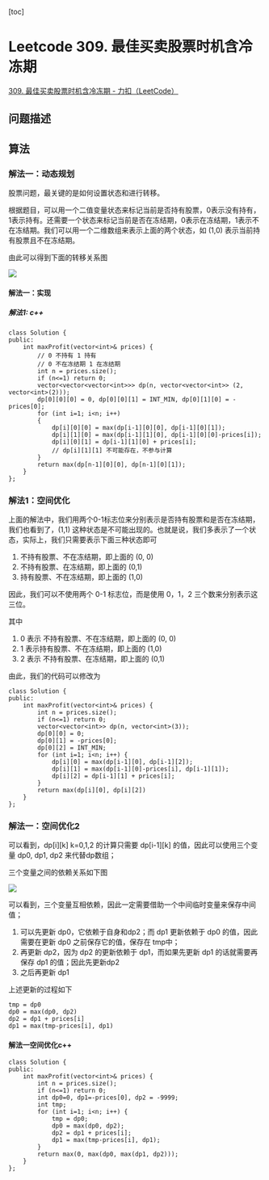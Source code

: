 [toc]

# Leetcode 309. 最佳买卖股票时机含冷冻期 

[309. 最佳买卖股票时机含冷冻期 - 力扣（LeetCode）](https://leetcode-cn.com/problems/best-time-to-buy-and-sell-stock-with-cooldown/)

## 问题描述

## 算法

### 解法一：动态规划

股票问题，最关键的是如何设置状态和进行转移。

根据题目，可以用一个二值变量状态来标记当前是否持有股票，0表示没有持有，1表示持有。还需要一个状态来标记当前是否在冻结期，0表示在冻结期，1表示不在冻结期。我们可以用一个二维数组来表示上面的两个状态，如 (1,0) 表示当前持有股票且不在冻结期。

由此可以得到下面的转移关系图

![](https://gitee.com/EdwardElric_1683260718/picture_bed/raw/master/img/20200710101009.png)


#### 解法一：实现

##### 解法1: c++

```
class Solution {
public:
    int maxProfit(vector<int>& prices) {
        // 0 不持有 1 持有
        // 0 不在冻结期 1 在冻结期
        int n = prices.size();
        if (n<=1) return 0;
        vector<vector<vector<int>>> dp(n, vector<vector<int>> (2, vector<int>(2)));
        dp[0][0][0] = 0, dp[0][0][1] = INT_MIN, dp[0][1][0] = -prices[0];
        for (int i=1; i<n; i++)
        {
            dp[i][0][0] = max(dp[i-1][0][0], dp[i-1][0][1]);
            dp[i][1][0] = max(dp[i-1][1][0], dp[i-1][0][0]-prices[i]);
            dp[i][0][1] = dp[i-1][1][0] + prices[i];
            // dp[i][1][1] 不可能存在，不参与计算
        }
        return max(dp[n-1][0][0], dp[n-1][0][1]);
    }
};
```

### 解法1：空间优化

上面的解法中，我们用两个0-1标志位来分别表示是否持有股票和是否在冻结期，我们也看到了，(1,1) 这种状态是不可能出现的。也就是说，我们多表示了一个状态，实际上，我们只需要表示下面三种状态即可
1. 不持有股票、不在冻结期，即上面的 (0, 0)
2. 不持有股票、在冻结期，即上面的 (0,1)
3. 持有股票、不在冻结期，即上面的 (1,0)

因此，我们可以不使用两个 0-1 标志位，而是使用 0，1，2 三个数来分别表示这三位。

其中
1. 0 表示 不持有股票、不在冻结期，即上面的 (0, 0)
2. 1 表示持有股票、不在冻结期，即上面的 (1,0)
3. 2 表示 不持有股票、在冻结期，即上面的 (0,1)

由此，我们的代码可以修改为

```
class Solution {
public:
    int maxProfit(vector<int>& prices) {
        int n = prices.size();
        if (n<=1) return 0;
        vector<vector<int>> dp(n, vector<int>(3));
        dp[0][0] = 0;
        dp[0][1] = -prices[0];
        dp[0][2] = INT_MIN;
        for (int i=1; i<n; i++) {
            dp[i][0] = max(dp[i-1][0], dp[i-1][2]);
            dp[i][1] = max(dp[i-1][0]-prices[i], dp[i-1][1]);
            dp[i][2] = dp[i-1][1] + prices[i];
        }
        return max(dp[i][0], dp[i][2])
    }
};
```

### 解法一：空间优化2

可以看到，dp[i][k] k=0,1,2 的计算只需要 dp[i-1][k] 的值，因此可以使用三个变量 dp0, dp1, dp2 来代替dp数组；

三个变量之间的依赖关系如下图

![](https://gitee.com/EdwardElric_1683260718/picture_bed/raw/master/img/20200710102447.png)


可以看到，三个变量互相依赖，因此一定需要借助一个中间临时变量来保存中间值；

1. 可以先更新 dp0，它依赖于自身和dp2；而 dp1 更新依赖于 dp0 的值，因此需要在更新 dp0 之前保存它的值，保存在 tmp中；
2. 再更新 dp2，因为 dp2 的更新依赖于 dp1，而如果先更新 dp1 的话就需要再保存 dp1 的值；因此先更新dp2
3. 之后再更新 dp1

上述更新的过程如下

```
tmp = dp0
dp0 = max(dp0, dp2) 
dp2 = dp1 + prices[i]
dp1 = max(tmp-prices[i], dp1)
```

#### 解法一空间优化c++

```
class Solution {
public:
    int maxProfit(vector<int>& prices) {
        int n = prices.size();
        if (n<=1) return 0;
        int dp0=0, dp1=-prices[0], dp2 = -9999;
        int tmp;
        for (int i=1; i<n; i++) {
            tmp = dp0;
            dp0 = max(dp0, dp2);
            dp2 = dp1 + prices[i];
            dp1 = max(tmp-prices[i], dp1);
        }
        return max(0, max(dp0, max(dp1, dp2)));
    }
};
```
